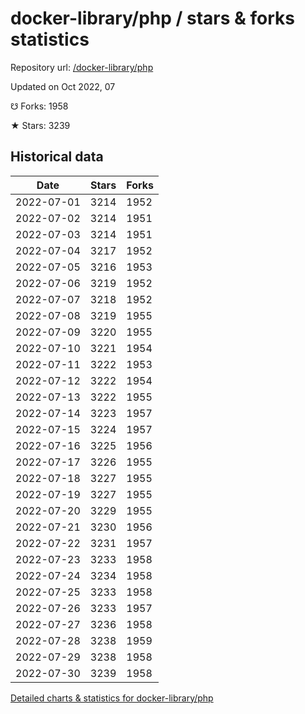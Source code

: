 # docker-library/php / stars & forks statistics

Repository url: [/docker-library/php](https://github.com/docker-library/php)

Updated on Oct 2022, 07

☋ Forks: 1958

★ Stars: 3239

## Historical data
| Date | Stars | Forks |
|------|-------|-------|
| 2022-07-01 | 3214 | 1952 | 
| 2022-07-02 | 3214 | 1951 | 
| 2022-07-03 | 3214 | 1951 | 
| 2022-07-04 | 3217 | 1952 | 
| 2022-07-05 | 3216 | 1953 | 
| 2022-07-06 | 3219 | 1952 | 
| 2022-07-07 | 3218 | 1952 | 
| 2022-07-08 | 3219 | 1955 | 
| 2022-07-09 | 3220 | 1955 | 
| 2022-07-10 | 3221 | 1954 | 
| 2022-07-11 | 3222 | 1953 | 
| 2022-07-12 | 3222 | 1954 | 
| 2022-07-13 | 3222 | 1955 | 
| 2022-07-14 | 3223 | 1957 | 
| 2022-07-15 | 3224 | 1957 | 
| 2022-07-16 | 3225 | 1956 | 
| 2022-07-17 | 3226 | 1955 | 
| 2022-07-18 | 3227 | 1955 | 
| 2022-07-19 | 3227 | 1955 | 
| 2022-07-20 | 3229 | 1955 | 
| 2022-07-21 | 3230 | 1956 | 
| 2022-07-22 | 3231 | 1957 | 
| 2022-07-23 | 3233 | 1958 | 
| 2022-07-24 | 3234 | 1958 | 
| 2022-07-25 | 3233 | 1958 | 
| 2022-07-26 | 3233 | 1957 | 
| 2022-07-27 | 3236 | 1958 | 
| 2022-07-28 | 3238 | 1959 | 
| 2022-07-29 | 3238 | 1958 | 
| 2022-07-30 | 3239 | 1958 | 


[Detailed charts & statistics for docker-library/php](https://reviewgithub.com/rep/docker-library/php)
